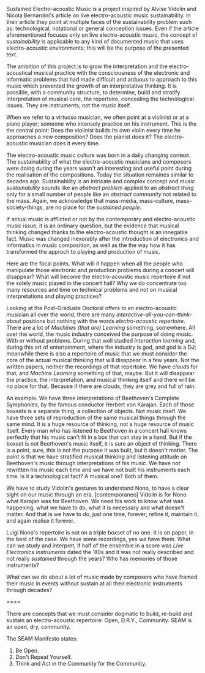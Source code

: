 Sustained Electro-acoustic Music is a project inspired by Alvise Vidolin and Nicola Bernardini's article on live electro-acoustic music sustainability. In their article they point at multiple faces of the sustainability problem such as: technological, notational or general conception issues. Even if the article aforementioned focuses only on live electro-acoustic music, the concept of *sustainability* is applicable to any kind of documented music that uses electro-acoustic environments; this will be the purpose of the presented text.

The ambition of this project is to grow the interpretation and the electro-acoustical musical practice with the consciousness of the electronic and informatic problems that had made difficult and arduous to approach to this music which prevented the growth of an interpretative thinking. It is possible, with a community structure, to determine, build and stratify interpretation of musical core, the repertoire, concealing the technological issues. They are instruments, not the music itself.

When we refer to a virtuoso musician, we often point at a violinist or at a piano player; someone who intensely practice on his instrument. This is the the central point: Does the violinist builds its own violin every time he approaches a new composition? Does the pianist does it? The electro-acoustic musician does it every time.

The electro-acoustic music culture was born in a daily changing context. The sustainability of what the electro-acoustic musicians and composers were doing during the years wasn't an interesting and useful point during the realisation of the compositions. Today the situation remaines similar to decades ago. Sustainability is an intricate and complex concept and *music sustainability* sounds like an *abstract problem* applied to an *abstract thing* only for a small number of people like an *abstract community* not related to the mass. Again, we acknowledge that mass-media, mass-culture, mass-society-things, are no place for the *sustained people*.

If actual music is afflicted or not by the contemporary and electro-acoustic music issue, it is an ordinary question, but the evidence that musical thinking changed thanks to the electro-acoustic thought is an innegable fact. Music was changed inexorably after the introduction of electronics and informatics in music composition, as well as the the way how it has transformed the approch to playing and production of music.

Here are the focal points. What will it happen when all the people who manipulate those electronic and production problems during a concert will disappear? What will become the electro-acoustic music repertoire if not the solely music played in the concert hall? Why we do concentrate too many resources and time on technical problems and not on musical interpretations and playing practices?

Looking at the Post-Graduate Doctoral offers to an electro-acoustic musician all over the world, there are many *interactive-all-you-can-think-about* positions but nothing with the words *electro-acoustic repertoire*. There are a lot of *Machines (that are) Learning* something, somewhere. All over the world, the music industry conceived the purpose of doing music. With or without problems. During that well studied *interaction learning* and, during this art of entertainment, where the industry is god, and god is a DJ; meanwhile there is also a repertoire of music that we must consider the core of the actual musical thinking that will disappear in a few years. Not the written papers, neither the recordings of that repertoire. We have *clouds* for that, and *Machine Learning* something of that, maybe. But it will disappear the practice, the interpretation, and musical thinking itself and there will be no place for that. Because if there are clouds, they are grey and full of rain.

An example. We have three interpretations of Beethoven's Complete Symphonies, by the famous conductor Herbert von Karajan. Each of those boxsets is a separate thing, a collection of objects. Not music itself. We have three sets of reproduction of the same musical things through the same mind. It is a huge resource of thinking, not a huge resource of music itself. Every man who has listened to Beethoven in a concert hall knows perfectly that his music can't fit in a box that can stay in a hand. But if the boxset is not Beethoven's music itself, it is sure an object of thinking. There is a point, sure, this is not the purpose it was built, but it doesn't matter. The point is that we have stratified musical thinking and listening attitude on Beethoven's music through interpretations of his music. We have not rewritten his music each time and we have not built his instruments each time. Is it a technological fact? A musical one? Both of them.

We have to study Vidolin's gestures to understand Nono, to have a clear sight on our music through an era. [contemporaneo] Vidolin is for Nono what Karajan was for Beethoven. We need his work to know what was happening, what we have to do, what it is necessary and what doesn't matter. And that is we have to do, just one time, forever; refine it, maintain it, and again realise it forever.

Luigi Nono's repertoire is not on a triple boxset of no one. It is on paper, in the best of the case. We have some recordings, yes we have them. What can we study and interpret, if half of the ensemble in a score was *Live Electronics Instruments* dated the '80s and it was not really described and not really *sustained* through the years? Who has memories of those instruments?

What can we do about a lot of music made by composers who have framed their music in events without sustain at all their electronic instruments through decades?

====

There are concepts that we must consider dogmatic to build, re-build and sustain an
electro-acoustic repertoire: Open, D.R.Y., Community. SEAM is an open, dry,
community.

The SEAM Manifesto states:
  1. Be Open.
  2. Don't Repeat Yourself.
  3. Think and Act in the Community for the Community.
